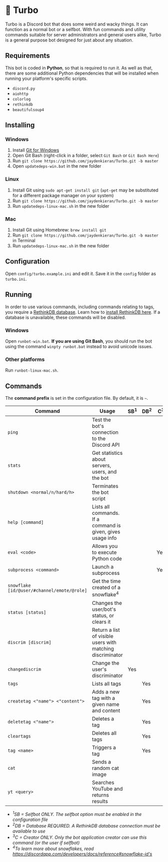 # :rocket: Turbo
Turbo is a Discord bot that does some weird and wacky things. It can function as a normal bot or a selfbot. With fun commands and utility commands suitable for server administrators and general users alike, Turbo is a general purpose bot designed for just about any situation.

## Requirements
This bot is coded in **Python**, so that is required to run it. As well as that, there are some additional Python dependencies that will be installed when running your platform's specific scripts.

- `discord.py`
- `aiohttp`
- `colorlog`
- `rethinkdb`
- `beautifulsoup4`

## Installing
### Windows
1. Install [Git for Windows](https://git-for-windows.github.io/)
2. Open Git Bash (right-click in a folder, select `Git Bash` or `Git Bash Here`)
3. Run `git clone https://github.com/jaydenkieran/Turbo.git -b master`
4. Open `updatedeps-win.bat` in the new folder

### Linux
1. Install Git using `sudo apt-get install git` (`apt-get` may be substituted for a different package manager on your system)
2. Run `git clone https://github.com/jaydenkieran/Turbo.git -b master`
3. Run `updatedeps-linux-mac.sh` in the new folder

### Mac
1. Install Git using Homebrew: `brew install git`
2. Run `git clone https://github.com/jaydenkieran/Turbo.git -b master` in Terminal
3. Run `updatedeps-linux-mac.sh` in the new folder

## Configuration
Open `config/turbo.example.ini` and edit it. Save it in the `config` folder as `turbo.ini`.

## Running
In order to use various commands, including commands relating to tags, you require a [RethinkDB database](https://www.rethinkdb.com/). Learn how to [install RethinkDB here](https://www.rethinkdb.com/docs/install/). If a database is unavailable, these commands will be disabled.

### Windows
Open `runbot-win.bat`. **If you are using Git Bash**, you should run the bot using the command `winpty runbot.bat` instead to avoid unicode issues.
### Other platforms
Run `runbot-linux-mac.sh`.

## Commands
The **command prefix** is set in the configuration file. By default, it is `~`.

Command | Usage | SB<sup>1</sup> | DB<sup>2</sup> | C<sup>3</sup>
--- | --- | --- | --- | ---
`ping` | Test the bot's connection to the Discord API |||
`stats` | Get statistics about servers, users, and the bot |||
`shutdown <normal/n/hard/h>` | Terminates the bot script |||
`help [command]` | Lists all commands. If a command is given, gives usage info |||
`eval <code>` | Allows you to execute Python code ||| Yes
`subprocess <command>` | Launch a subprocess ||| Yes
`snowflake [id/@user/#channel/emote/@role]` | Get the time created of a snowflake<sup>4</sup> |||
`status [status]` | Changes the user/bot's status, or clears it |||
`discrim [discrim]` | Return a list of visible users with matching discriminator |||
`changediscrim` | Change the user's discriminator | Yes ||
`tags` | Lists all tags || Yes |
`createtag <"name"> <"content">` | Adds a new tag with a given name and content || Yes |
`deletetag <"name">` | Deletes a tag || Yes |
`cleartags` | Deletes all tags || Yes |
`tag <name>` | Triggers a tag || Yes |
`cat` | Sends a random cat image |||
`yt <query>` | Searches YouTube and returns results |||

- *<sup>1</sup>SB = Selfbot ONLY. The selfbot option must be enabled in the configuration file*
- *<sup>2</sup>DB = Database REQUIRED. A RethinkDB database connection must be available to use*
- *<sup>3</sup>C = Creator ONLY. Only the bot application creator can use this command (or the user if selfbot)*
- *<sup>4</sup>To learn more about snowflakes, read https://discordapp.com/developers/docs/reference#snowflake-id's*
